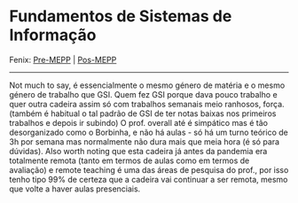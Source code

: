 # Fundamentos de Sistemas de Informação

Fenix: [Pre-MEPP](https://fenix.tecnico.ulisboa.pt/cursos/meic-a/disciplina-curricular/283003985068046) | [Pos-MEPP](https://fenix.tecnico.ulisboa.pt/cursos/meic-a/disciplina-curricular/1971853845332823)

---
Not much to say, é essencialmente o mesmo género de matéria e o mesmo género de trabalho que GSI. Quem fez GSI porque dava pouco trabalho e quer outra cadeira assim só com trabalhos semanais meio ranhosos, força. (também é habitual o tal padrão de GSI de ter notas baixas nos primeiros trabalhos e depois ir subindo) O prof. overall até é simpático mas é tão desorganizado como o Borbinha, e não há aulas - só há um turno teórico de 3h por semana mas normalmente não dura mais que meia hora (é só para dúvidas). Also worth noting que esta cadeira já antes da pandemia era totalmente remota (tanto em termos de aulas como em termos de avaliação) e remote teaching é uma das áreas de pesquisa do prof., por isso tenho tipo 99% de certeza que a cadeira vai continuar a ser remota, mesmo que volte a haver aulas presenciais.

